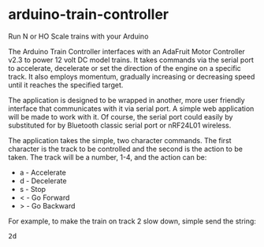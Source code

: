 # arduino-train-controller
Run N or HO Scale trains with your Arduino

The Arduino Train Controller interfaces with an AdaFruit Motor Controller v2.3
to power 12 volt DC model trains.  It takes commands via the serial port to
accelerate, decelerate or set the direction of the engine on a specific track.
It also employs momentum, gradually increasing or decreasing speed until it
reaches the specified target.

The application is designed to be wrapped in another, more user friendly
interface that communicates with it via serial port.  A simple web application
will be made to work with it.  Of course, the serial port could easily by
substituted for by Bluetooth classic serial port or nRF24L01 wireless.

The application takes the simple, two character commands.  The first character
is the track to be controlled and the second is the action to be taken.  The
track will be a number, 1-4, and the action can be:

<ul>
<li>a - Accelerate</li>
<li>d - Decelerate</li>
<li>s - Stop</li>
<li>&lt; - Go Forward</li>
<li>&gt; - Go Backward</li>
</ul>

For example, to make the train on track 2 slow down, simple send the string:

<pre>2d</pre>
